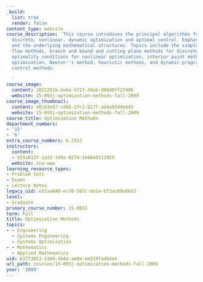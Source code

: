 ```yaml
---
_build:
  list: true
  render: false
content_type: website
course_description: 'This course introduces the principal algorithms for linear, network,
  discrete, nonlinear, dynamic optimization and optimal control. Emphasis is on methodology
  and the underlying mathematical structures. Topics include the simplex method, network
  flow methods, branch and bound and cutting plane methods for discrete optimization,
  optimality conditions for nonlinear optimization, interior point methods for convex
  optimization, Newton''s method, heuristic methods, and dynamic programming and optimal
  control methods.

  '
course_image:
  content: 2022291b-be6e-5f1f-39ab-d0b90ff17406
  website: 15-093j-optimization-methods-fall-2009
course_image_thumbnail:
  content: 40cb3e87-cd0b-2fc3-817f-a94a93d9e845
  website: 15-093j-optimization-methods-fall-2009
course_title: Optimization Methods
department_numbers:
- '15'
- '6'
extra_course_numbers: 6.255J
instructors:
  content:
  - 555a0137-1a2d-7d0a-8274-1e6be0112025
  website: ocw-www
learning_resource_types:
- Problem Sets
- Exams
- Lecture Notes
legacy_uid: e31aa840-ec78-567c-6e1e-bf3ac09e6b53
level:
- Graduate
primary_course_number: 15.093J
term: Fall
title: Optimization Methods
topics:
- - Engineering
  - Systems Engineering
  - Systems Optimization
- - Mathematics
  - Applied Mathematics
uid: b3771021-2166-4b4a-ae8a-ee519fadb4ee
url_path: courses/15-093j-optimization-methods-fall-2009
year: '2009'
---
```

